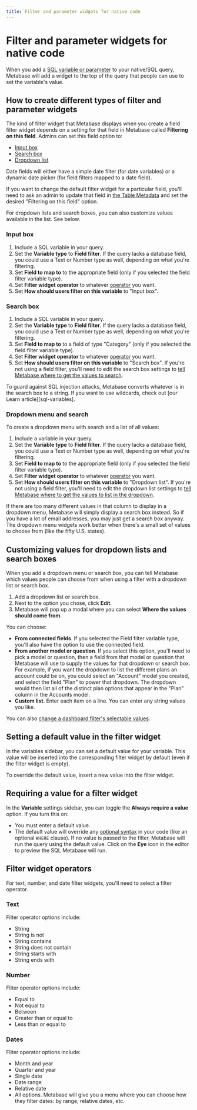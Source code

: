 ```yaml
---
title: Filter and parameter widgets for native code
---
```


# Filter and parameter widgets for native code

When you add a [SQL variable or parameter](./sql-parameters.md) to your native/SQL query, Metabase will add a widget to the top of the query that people can use to set the variable's value.

## How to create different types of filter and parameter widgets

The kind of filter widget that Metabase displays when you create a field filter widget depends on a setting for that field in Metabase called **Filtering on this field**. Admins can set this field option to:

- [Input box](#input-box)
- [Search box](#search-box)
- [Dropdown list](#dropdown-menu-and-search)

Date fields will either have a simple date filter (for date variables) or a dynamic date picker (for field filters mapped to a date field).

If you want to change the default filter widget for a particular field, you'll need to ask an admin to update that field in [the Table Metadata](../../data-modeling/metadata-editing.md) and set the desired "Filtering on this field" option.

For dropdown lists and search boxes, you can also customize values available in the list. See below.

### Input box

1. Include a SQL variable in your query.
2. Set the **Variable type** to **Field filter**. If the query lacks a database field, you could use a Text or Number type as well, depending on what you're filtering.
3. Set **Field to map to** to the appropriate field (only if you selected the field filter variable type).
4. Set **Filter widget operator** to whatever [operator](#filter-widget-operators) you want.
5. Set **How should users filter on this variable** to "Input box".

### Search box

1. Include a SQL variable in your query.
2. Set the **Variable type** to **Field filter**. If the query lacks a database field, you could use a Text or Number type as well, depending on what you're filtering.
3. Set **Field to map to** to a field of type "Category" (only if you selected the field filter variable type).
4. Set **Filter widget operator** to whatever [operator](#filter-widget-operators) you want.
5. Set **How should users filter on this variable** to "Search box". If you're not using a field filter, you'll need to edit the search box settings to [tell Metabase where to get the values to search](#customizing-values-for-dropdown-lists-and-search-boxes).

To guard against SQL injection attacks, Metabase converts whatever is in the search box to a string. If you want to use wildcards, check out [our Learn article][sql-variables].

### Dropdown menu and search

To create a dropdown menu with search and a list of all values:

1. Include a variable in your query.
2. Set the **Variable type** to **Field filter**. If the query lacks a database field, you could use a Text or Number type as well, depending on what you're filtering.
3. Set **Field to map to** to the appropriate field (only if you selected the field filter variable type).
4. Set **Filter widget operator** to whatever [operator](#filter-widget-operators) you want.
5. Set **How should users filter on this variable** to "Dropdown list". If you're not using a field filter, you'll need to edit the dropdown list settings to [tell Metabase where to get the values to list in the dropdown](#customizing-values-for-dropdown-lists-and-search-boxes).

If there are too many different values in that column to display in a dropdown menu, Metabase will simply display a search box instead. So if you have a lot of email addresses, you may just get a search box anyway. The dropdown menu widgets work better when there's a small set of values to choose from (like the fifty U.S. states).

## Customizing values for dropdown lists and search boxes

When you add a dropdown menu or search box, you can tell Metabase which values people can choose from when using a filter with a dropdown list or search box.

1. Add a dropdown list or search box.
2. Next to the option you chose, click **Edit**.
3. Metabase will pop up a modal where you can select **Where the values should come from**.

You can choose:

- **From connected fields**. If you selected the Field filter variable type, you'll also have the option to use the connected field.
- **From another model or question**. If you select this option, you'll need to pick a model or question, then a field from that model or question that Metabase will use to supply the values for that dropdown or search box. For example, if you want the dropdown to list the different plans an account could be on, you could select an "Account" model you created, and select the field "Plan" to power that dropdown. The dropdown would then list all of the distinct plan options that appear in the "Plan" column in the Accounts model.
- **Custom list**. Enter each item on a line. You can enter any string values you like.

You can also [change a dashboard filter's selectable values](../../dashboards/filters.md#change-a-filters-selectable-values).

## Setting a default value in the filter widget

In the variables sidebar, you can set a default value for your variable. This value will be inserted into the corresponding filter widget by default (even if the filter widget is empty).

To override the default value, insert a new value into the filter widget.

## Requiring a value for a filter widget

In the **Variable** settings sidebar, you can toggle the **Always require a value** option. If you turn this on:

- You must enter a default value.
- The default value will override any [optional syntax](./sql-parameters.md#making-variables-optional) in your code (like an optional `WHERE` clause). If no value is passed to the filter, Metabase will run the query using the default value. Click on the **Eye** icon in the editor to preview the SQL Metabase will run.

## Filter widget operators

For text, number, and date filter widgets, you'll need to select a filter operator.

### Text

Filter operator options include:

- String
- String is not
- String contains
- String does not contain
- String starts with
- String ends with

### Number

Filter operator options include:

- Equal to
- Not equal to
- Between
- Greater than or equal to
- Less than or equal to

### Dates

Filter operator options include:

- Month and year
- Quarter and year
- Single date
- Date range
- Relative date
- All options. Metabase will give you a menu where you can choose how they filter dates: by range, relative dates, etc.
